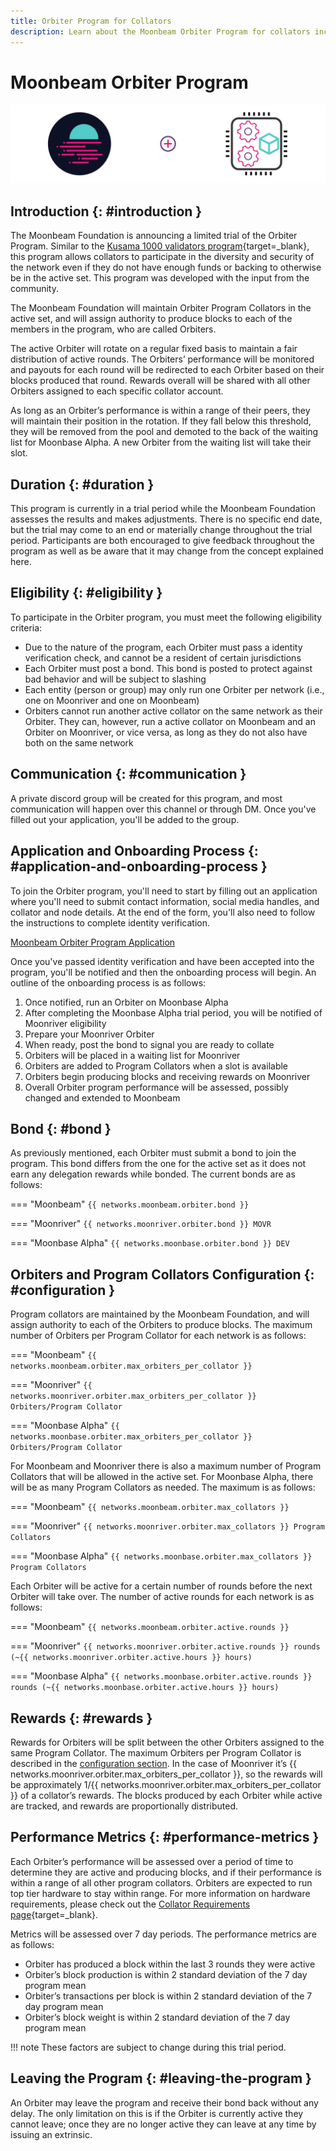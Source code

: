 ```yaml
---
title: Orbiter Program for Collators
description: Learn about the Moonbeam Orbiter Program for collators including the eligibility criteria, bond requirements, rewards, performance metrics, & more.
---
```


# Moonbeam Orbiter Program

![Collator Moonbeam Banner](/images/node-operators/networks/collators/collator-banner.png)

## Introduction {: #introduction }

The Moonbeam Foundation is announcing a limited trial of the Orbiter Program. Similar to the [Kusama 1000 validators program](https://thousand-validators.kusama.network/){target=_blank}, this program allows collators to participate in the diversity and security of the network even if they do not have enough funds or backing to otherwise be in the active set. This program was developed with the input from the community.

The Moonbeam Foundation will maintain Orbiter Program Collators in the active set, and will assign authority to produce blocks to each of the members in the program, who are called Orbiters. 

The active Orbiter will rotate on a regular fixed basis to maintain a fair distribution of active rounds. The Orbiters’ performance will be monitored and payouts for each round will be redirected to each Orbiter based on their blocks produced that round. Rewards overall will be shared with all other Orbiters assigned to each specific collator account. 

As long as an Orbiter’s performance is within a range of their peers, they will maintain their position in the rotation. If they fall below this threshold, they will be removed from the pool and demoted to the back of the waiting list for Moonbase Alpha. A new Orbiter from the waiting list will take their slot. 

## Duration {: #duration }

This program is currently in a trial period while the Moonbeam Foundation assesses the results and makes adjustments. There is no specific end date, but the trial may come to an end or materially change throughout the trial period. Participants are both encouraged to give feedback throughout the program as well as be aware that it may change from the concept explained here.

## Eligibility {: #eligibility }

To participate in the Orbiter program, you must meet the following eligibility criteria:

- Due to the nature of the program, each Orbiter must pass a identity verification check, and cannot be a resident of certain jurisdictions
- Each Orbiter must post a bond. This bond is posted to protect against bad behavior and will be subject to slashing
- Each entity (person or group) may only run one Orbiter per network (i.e., one on Moonriver and one on Moonbeam)
- Orbiters cannot run another active collator on the same network as their Orbiter. They can, however, run a active collator on Moonbeam and an Orbiter on Moonriver, or vice versa, as long as they do not also have both on the same network

## Communication {: #communication }

A private discord group will be created for this program, and most communication will happen over this channel or through DM. Once you've filled out your application, you'll be added to the group.

## Application and Onboarding Process {: #application-and-onboarding-process }

To join the Orbiter program, you'll need to start by filling out an application where you'll need to submit contact information, social media handles, and collator and node details. At the end of the form, you'll also need to follow the instructions to complete identity verification.

<div class="button-wrapper">
    <a href="https://docs.google.com/forms/d/e/1FAIpQLSewdSAFgs0ZbgvlflmZbHrSpe6uH9HdXdGIL7i07AB2pFgxVQ/viewform" target="_blank" class="md-button">Moonbeam Orbiter Program Application</a>
</div>

Once you've passed identity verification and have been accepted into the program, you'll be notified and then the onboarding process will begin. An outline of the onboarding process is as follows:

1. Once notified, run an Orbiter on Moonbase Alpha
2. After completing the Moonbase Alpha trial period, you will be notified of Moonriver eligibility 
3. Prepare your Moonriver Orbiter
4. When ready, post the bond to signal you are ready to collate
5. Orbiters will be placed in a waiting list for Moonriver
6. Orbiters are added to Program Collators when a slot is available
7. Orbiters begin producing blocks and receiving rewards on Moonriver
8. Overall Orbiter program performance will be assessed, possibly changed and extended to Moonbeam

## Bond {: #bond }

As previously mentioned, each Orbiter must submit a bond to join the program. This bond differs from the one for the active set as it does not earn any delegation rewards while bonded. The current bonds are as follows:

=== "Moonbeam"
    ```
    {{ networks.moonbeam.orbiter.bond }}
    ```

=== "Moonriver"
    ```
    {{ networks.moonriver.orbiter.bond }} MOVR
    ```

=== "Moonbase Alpha"
    ```
    {{ networks.moonbase.orbiter.bond }} DEV
    ```

## Orbiters and Program Collators Configuration {: #configuration }

Program collators are maintained by the Moonbeam Foundation, and will assign authority to each of the Orbiters to produce blocks. The maximum number of Orbiters per Program Collator for each network is as follows:

=== "Moonbeam"
    ```
    {{ networks.moonbeam.orbiter.max_orbiters_per_collator }}
    ```

=== "Moonriver"
    ```
    {{ networks.moonriver.orbiter.max_orbiters_per_collator }} Orbiters/Program Collator
    ```

=== "Moonbase Alpha"
    ```
    {{ networks.moonbase.orbiter.max_orbiters_per_collator }} Orbiters/Program Collator
    ```

For Moonbeam and Moonriver there is also a maximum number of Program Collators that will be allowed in the active set. For Moonbase Alpha, there will be as many Program Collators as needed. The maximum is as follows:

=== "Moonbeam"
    ```
    {{ networks.moonbeam.orbiter.max_collators }}
    ```

=== "Moonriver"
    ```
    {{ networks.moonriver.orbiter.max_collators }} Program Collators
    ```

=== "Moonbase Alpha"
    ```
    {{ networks.moonbase.orbiter.max_collators }} Program Collators
    ```

Each Orbiter will be active for a certain number of rounds before the next Orbiter will take over. The number of active rounds for each network is as follows:

=== "Moonbeam"
    ```
    {{ networks.moonbeam.orbiter.active.rounds }}
    ```

=== "Moonriver"
    ```
    {{ networks.moonriver.orbiter.active.rounds }} rounds (~{{ networks.moonriver.orbiter.active.hours }} hours)
    ```

=== "Moonbase Alpha"
    ```
    {{ networks.moonbase.orbiter.active.rounds }} rounds (~{{ networks.moonbase.orbiter.active.hours }} hours)
    ```

## Rewards {: #rewards }

Rewards for Orbiters will be split between the other Orbiters assigned to the same Program Collator. The maximum Orbiters per Program Collator is described in the [configuration section](#configuration). In the case of Moonriver it’s {{ networks.moonriver.orbiter.max_orbiters_per_collator }}, so the rewards will be approximately 1/{{ networks.moonriver.orbiter.max_orbiters_per_collator }} of a collator’s rewards. The blocks produced by each Orbiter while active are tracked, and rewards are proportionally distributed.

## Performance Metrics {: #performance-metrics }

Each Orbiter’s performance will be assessed over a period of time to determine they are active and producing blocks, and if their performance is within a range of all other program collators. Orbiters are expected to run top tier hardware to stay within range. For more information on hardware requirements, please check out the [Collator Requirements page](/node-operators/networks/collators/requirements/){target=_blank}. 

Metrics will be assessed over 7 day periods. The performance metrics are as follows:

- Orbiter has produced a block within the last 3 rounds they were active 
- Orbiter’s block production is within 2 standard deviation of the 7 day program mean
- Orbiter’s transactions per block is within 2 standard deviation of the 7 day program mean 
- Orbiter’s block weight is within 2 standard deviation of the 7 day program mean

!!! note
    These factors are subject to change during this trial period.

## Leaving the Program {: #leaving-the-program }

An Orbiter may leave the program and receive their bond back without any delay. The only limitation on this is if the Orbiter is currently active they cannot leave; once they are no longer active they can leave at any time by issuing an extrinsic.
